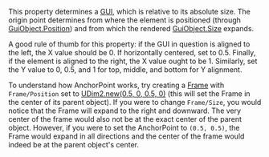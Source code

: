 This property determines a [GUI](https://developer.roblox.com/en-us/api-reference/class/GuiObject), which is relative to its absolute size. The origin point determines from where the element is positioned (through [GuiObject.Position](https://developer.roblox.com/en-us/api-reference/property/GuiObject/Position)) and from which the rendered [GuiObject.Size](https://developer.roblox.com/en-us/api-reference/property/GuiObject/Size) expands.

A good rule of thumb for this property: if the GUI in question is aligned to the left, the X value should be 0. If horizontally centered, set to 0.5. Finally, if the element is aligned to the right, the X value ought to be 1. Similarly, set the Y value to 0, 0.5, and 1 for top, middle, and bottom for Y alignment.

To understand how AnchorPoint works, try creating a [Frame](https://developer.roblox.com/en-us/api-reference/class/Frame) with `Frame/Position` set to [UDim2.new(0.5, 0, 0.5, 0)](https://developer.roblox.com/en-us/api-reference/datatype/UDim2) (this will set the Frame in the center of its parent object). If you were to change `Frame/Size`, you would notice that the Frame will expand to the right and downward. The very center of the frame would also not be at the exact center of the parent object. However, if you were to set the AnchorPoint to `(0.5, 0.5)`, the Frame would expand in all directions and the center of the frame would indeed be at the parent object's center.